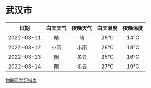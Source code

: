 # 武汉市
|日期|白天天气|夜晚天气|白天温度|夜晚温度|
|:--:|:--:|:--:|:--:|:--:|
|2022-03-11|晴|晴|28℃|14℃|
|2022-03-12|小雨|小雨|28℃|18℃|
|2022-03-13|阴|多云|25℃|16℃|
|2022-03-14|阴|多云|27℃|19℃|
 
[物联网学习指南](http://doc.lziqi.top/IoT)
